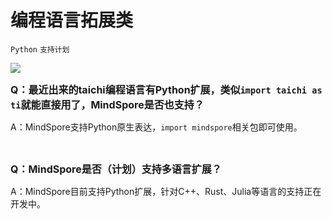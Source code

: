 # 编程语言拓展类

`Python` `支持计划`

<a href="https://gitee.com/mindspore/docs/blob/master/docs/faq/source_zh_cn/programming_language_extensions.md" target="_blank"><img src="https://gitee.com/mindspore/docs/raw/master/resource/_static/logo_source.png"></a>

<font size=3>**Q：最近出来的taichi编程语言有Python扩展，类似`import taichi as ti`就能直接用了，MindSpore是否也支持？**</font>

A：MindSpore支持Python原生表达，`import mindspore`相关包即可使用。

<br/>

<font size=3>**Q：MindSpore是否（计划）支持多语言扩展？**</font>

A：MindSpore目前支持Python扩展，针对C++、Rust、Julia等语言的支持正在开发中。